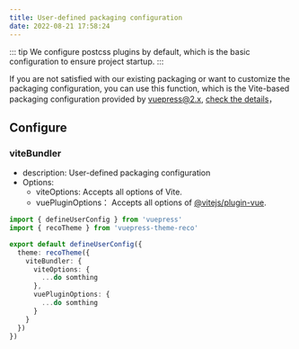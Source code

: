 ```yaml
---
title: User-defined packaging configuration
date: 2022-08-21 17:58:24
---
```


::: tip
We configure postcss plugins by default, which is the basic configuration to ensure project startup.
:::

If you are not satisfied with our existing packaging or want to customize the packaging configuration, you can use this function, which is the Vite-based packaging configuration provided by vuepress@2.x, [check the details](https://v2.vuepress.vuejs.org/reference/bundler/vite.html)，

## Configure

### viteBundler

- description: User-defined packaging configuration
- Options:
  - viteOptions: Accepts all options of Vite.
  - vuePluginOptions： Accepts all options of [@vitejs/plugin-vue](https://www.npmjs.com/package/@vitejs/plugin-vue).


```ts
import { defineUserConfig } from 'vuepress'
import { recoTheme } from 'vuepress-theme-reco'

export default defineUserConfig({
  theme: recoTheme({
    viteBundler: {
      viteOptions: {
        ...do somthing
      },
      vuePluginOptions: {
        ...do somthing
      }
    }
  })
})
```